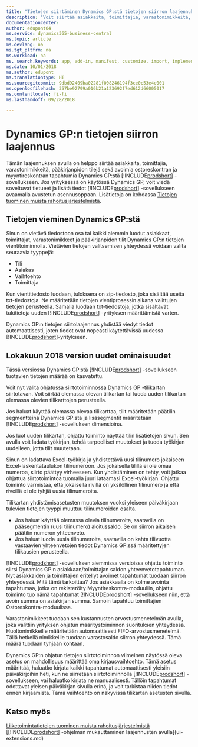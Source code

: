 ```yaml
---
title: "Tietojen siirtäminen Dynamics GP:stä tietojen siirron laajennuksella | Microsoft Docs"
description: "Voit siirtää asiakkaita, toimittajia, varastonimikkeitä, pääkirjanpidon tilejä sekä avoimia ostoreskontran ja myyntireskontran tapahtumia Dynamics GP:stä Business Centraliin Dynamics GP:n tietojen siirron laajennuksella."
documentationcenter: 
author: edupont04
ms.service: dynamics365-business-central
ms.topic: article
ms.devlang: na
ms.tgt_pltfrm: na
ms.workload: na
ms. search.keywords: app, add-in, manifest, customize, import, implement
ms.date: 10/01/2018
ms.author: edupont
ms.translationtype: HT
ms.sourcegitcommit: 9dbd92409ba02281f008246194f3ce0c53e4e001
ms.openlocfilehash: 357be92799a016b21a123692f7ed612d66005017
ms.contentlocale: fi-fi
ms.lasthandoff: 09/28/2018

---
```

# <a name="the-dynamics-gp-data-migration-extension"></a>Dynamics GP:n tietojen siirron laajennus 
Tämän laajennuksen avulla on helppo siirtää asiakkaita, toimittajia, varastonimikkeitä, pääkirjanpidon tilejä sekä avoimia ostoreskontran ja myyntireskontran tapahtumia Dynamics GP:stä [!INCLUDE[prodshort](includes/prodshort.md)] -sovellukseen. Jos yrityksessä on käytössä Dynamics GP, voit viedä soveltuvat tietueet ja lisätä tiedot [!INCLUDE[prodshort](includes/prodshort.md)] -sovellukseen avaamalla avustetun asennusoppaan. Lisätietoja on kohdassa [Tietojen tuominen muista rahoitusjärjestelmistä](across-import-data-configuration-packages.md).

## <a name="exporting-data-from-dynamics-gp"></a>Tietojen vieminen Dynamics GP:stä
Sinun on vietävä tiedostoon osa tai kaikki aiemmin luodut asiakkaat, toimittajat, varastonimikkeet ja pääkirjanpidon tilit Dynamics GP:n tietojen vientitoiminnolla. Vietävien tietojen valitsemisen yhteydessä voidaan valita seuraavia tyyppejä:

* Tili  
* Asiakas  
* Vaihtoehto  
* Toimittaja  

Kun vientitiedosto luodaan, tuloksena on zip-tiedosto, joka sisältää useita txt-tiedostoja. Ne määritetään tietojen vientiprosessin aikana valittujen tietojen perusteella.  Samalla luodaan txt-tiedostoja, jotka sisältävät tukitietoja uuden [!INCLUDE[prodshort](includes/prodshort.md)] -yrityksen määrittämistä varten.

Dynamics GP:n tietojen siirtolaajennus yhdistää viedyt tiedot automaattisesti, joten tiedot ovat nopeasti käytettävissä uudessa [!INCLUDE[prodshort](includes/prodshort.md)]-yritykseen.

## <a name="whats-new-in-the-october-2018-release"></a>Lokakuun 2018 version uudet ominaisuudet

Tässä versiossa Dynamics GP:stä [!INCLUDE[prodshort](includes/prodshort.md)] -sovellukseen tuotavien tietojen määrää on kasvatettu.

Voit nyt valita ohjatussa siirtotoiminnossa Dynamics GP -tilikartan siirtotavan. Voit siirtää olemassa olevan tilikartan tai luoda uuden tilikartan olemassa olevien tilikarttojen perusteella.  

Jos haluat käyttää olemassa olevaa tilikarttaa, tilit määritetään päätilin segmentteinä Dynamics GP:stä ja lisäsegmentit määritetään [!INCLUDE[prodshort](includes/prodshort.md)] -sovelluksen dimensioina.  

Jos luot uuden tilikartan, ohjattu toiminto näyttää tilin lisätietojen sivun. Sen avulla voit ladata työkirjan, tehdä tarpeelliset muutokset ja tuoda työkirjan uudelleen, jotta tilit muutetaan.  

Sinun on ladattava Excel-työkirja ja yhdistettävä uusi tilinumero jokaiseen Excel-laskentataulukon tilinumeroon. Jos jokaisella tilillä ei ole omaa numeroa, siirto päättyy virheeseen. Kun yhdistäminen on tehty, voit jatkaa ohjattua siirtotoimintoa tuomalla juuri lataamasi Excel-työkirjan. Ohjattu toiminto varmistaa, että jokaisella rivillä on yksilöllinen tilinumero ja että riveillä ei ole tyhjiä uusia tilinumeroita.  

Tilikartan yhdistämisasetusten muutoksen vuoksi yleiseen päiväkirjaan tulevien tietojen tyyppi muuttuu tilinumeroiden osalta.  

- Jos haluat käyttää olemassa olevia tilinumeroita, saatavilla on pääsegmentin (uusi tilinumero) aloitussaldo. Se on siirron aikaisen päätilin numeron yhteenveto.  
- Jos haluat luoda uusia tilinumeroita, saatavilla on kahta tilivuotta vastaavien yhteenvetojen tiedot Dynamics GP:ssä määritettyjen tilikausien perusteella.

[!INCLUDE[prodshort](includes/prodshort.md)] -sovelluksen aiemmissa versioissa ohjattu toiminto siirsi Dynamics GP:n asiakkaan/toimittajan saldon yhteenvetotapahtuman. Nyt asiakkaiden ja toimittajien eritellyt avoimet tapahtumat tuodaan siirron yhteydessä. Mitä tämä tarkoittaa? Jos asiakkaalla on kolme avointa tapahtumaa, jotka on rekisteröity Myyntireskontra-moduuliin, ohjattu toiminto tuo nämä tapahtumat [!INCLUDE[prodshort](includes/prodshort.md)] -sovellukseen niin, että avoin summa on asiakirjan summa. Samoin tapahtuu toimittajien Ostoreskontra-moduulissa.  

Varastonimikkeet tuodaan sen kustannusten arvostusmenetelmän avulla, joka valittiin yrityksen ohjatun määritystoiminnon suorituksen yhteydessä. Huoltonimikkeille määritetään automaattisesti FIFO-arvostusmenetelmä. Tällä hetkellä nimikkeille tuodaan varastosaldo siirron yhteydessä.  Tämä määrä tuodaan tyhjään kohtaan.  

Dynamics GP:n ohjatun tietojen siirtotoiminnon viimeinen näytössä oleva asetus on mahdollisuus määrittää oma kirjausvaihtoehto. Tämä asetus määrittää, haluatko kirjata kaikki tapahtumat automaattisesti yleisiin päiväkirjoihin heti, kun ne siirretään siirtotoiminnolla [!INCLUDE[prodshort](includes/prodshort.md)] -sovellukseen, vai haluatko kirjata ne manuaalisesti. Tällöin tapahtumat odottavat yleisen päiväkirjan sivulla erinä, ja voit tarkistaa niiden tiedot ennen kirjaamista. Tämä vaihtoehto on näkyvissä tilikartan asetusten sivulla.


## <a name="see-also"></a>Katso myös
[Liiketoimintatietojen tuominen muista rahoitusjärjestelmistä](across-import-data-configuration-packages.md)  
[[!INCLUDE[prodshort](includes/prodshort.md)] -ohjelman mukauttaminen laajennusten avulla](ui-extensions.md)  

